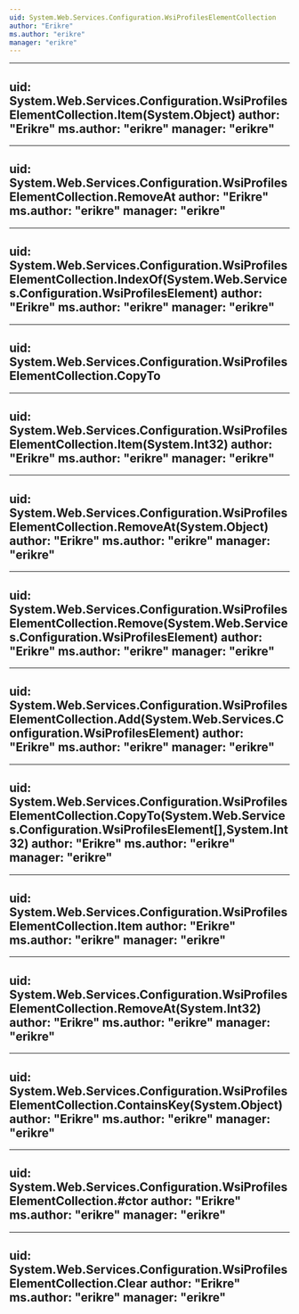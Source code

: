```yaml
---
uid: System.Web.Services.Configuration.WsiProfilesElementCollection
author: "Erikre"
ms.author: "erikre"
manager: "erikre"
---
```


---
uid: System.Web.Services.Configuration.WsiProfilesElementCollection.Item(System.Object)
author: "Erikre"
ms.author: "erikre"
manager: "erikre"
---

---
uid: System.Web.Services.Configuration.WsiProfilesElementCollection.RemoveAt
author: "Erikre"
ms.author: "erikre"
manager: "erikre"
---

---
uid: System.Web.Services.Configuration.WsiProfilesElementCollection.IndexOf(System.Web.Services.Configuration.WsiProfilesElement)
author: "Erikre"
ms.author: "erikre"
manager: "erikre"
---

---
uid: System.Web.Services.Configuration.WsiProfilesElementCollection.CopyTo
---

---
uid: System.Web.Services.Configuration.WsiProfilesElementCollection.Item(System.Int32)
author: "Erikre"
ms.author: "erikre"
manager: "erikre"
---

---
uid: System.Web.Services.Configuration.WsiProfilesElementCollection.RemoveAt(System.Object)
author: "Erikre"
ms.author: "erikre"
manager: "erikre"
---

---
uid: System.Web.Services.Configuration.WsiProfilesElementCollection.Remove(System.Web.Services.Configuration.WsiProfilesElement)
author: "Erikre"
ms.author: "erikre"
manager: "erikre"
---

---
uid: System.Web.Services.Configuration.WsiProfilesElementCollection.Add(System.Web.Services.Configuration.WsiProfilesElement)
author: "Erikre"
ms.author: "erikre"
manager: "erikre"
---

---
uid: System.Web.Services.Configuration.WsiProfilesElementCollection.CopyTo(System.Web.Services.Configuration.WsiProfilesElement[],System.Int32)
author: "Erikre"
ms.author: "erikre"
manager: "erikre"
---

---
uid: System.Web.Services.Configuration.WsiProfilesElementCollection.Item
author: "Erikre"
ms.author: "erikre"
manager: "erikre"
---

---
uid: System.Web.Services.Configuration.WsiProfilesElementCollection.RemoveAt(System.Int32)
author: "Erikre"
ms.author: "erikre"
manager: "erikre"
---

---
uid: System.Web.Services.Configuration.WsiProfilesElementCollection.ContainsKey(System.Object)
author: "Erikre"
ms.author: "erikre"
manager: "erikre"
---

---
uid: System.Web.Services.Configuration.WsiProfilesElementCollection.#ctor
author: "Erikre"
ms.author: "erikre"
manager: "erikre"
---

---
uid: System.Web.Services.Configuration.WsiProfilesElementCollection.Clear
author: "Erikre"
ms.author: "erikre"
manager: "erikre"
---
